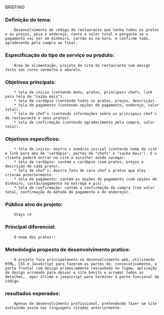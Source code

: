 BRIEFING
<div>
<h3> Definição do tema: </h2>
    <p>

        Desenvolvimento de código de restaurante que tenha todos os pratos e os preços, peça o endereço, conte o valor total e pergunte se o pagamento vai ser em dinheiro, cartão ou na hora, e confirme tudo, agradecendo pela compra ao final.
</div>

<div>
<h3> Especificação do tipo de serviço ou produto: </h3>
    <p>

        Área de alimentação, projeto de site de restaurante com design feito nas cores vermelho e amarelo.

</div>

<div>
<h3> Objetivos principais: </h3>
    <p>

        * tela de inicio (contendo menu, pratos, principais chefs, link para tela de "saiba mais").
        * tela de cardápio (contendo todos os pratos, preços, descrição).
        * tela de pagamento (contendo opções de pagamento, endereço, valor total).
        * tela de chef's (contendo informações sobre os principais chef's do restaurante e seus pratos).
        * tela de confirmação (contendo agradecimento pela compra, valor total).

</div>

<div>
<h3>Objetivos específicos:</h3>
    <p>

        * tela de inicio: mostra o sumário inicial (contendo nome do site e link para aba de "cardápio", partes de "chefs" e "saiba mais"). E o cliente poderá entrar no site e escolher aonde navegar.
        * tela de cardápio: contém o cardápio (com pratos, preços e descrição de cada prato).
        * tela de chef's: mostra foto de cara chef e pratos que eles criaram anteriormente.
        * tela de pagamento: contém as opções de pagamento (com opções de dinheiro, cartão/pagamento na entrega e pix).
        * tela de confirmação: contém a confirmação da compra (com valor total, confirmação do método de pagamento e do endereço).
</div>
<div>

<h3> Público alvo do projeto: </h3>
    <p>

        Stays <3
</div>

<div>
<h3> Principal diferencial: </h3>
    <p>
        
        O nome dos pratos!!
</div>

<div>
<h3> Metodologia proposta de desenvolvimento pratico: </h3>
    <p>

        O projeto foca principalmente no desenvolvimento web, utilizando HTML, CSS e JavaScript para fazerem as partes de, consecutivamente, a parte frontal com design primeiramente rascunhado no figma, aplicação de design arrumado para deixar o site bonito e arrumar todos os detalhes,  epor último o javascript para terminar a parte funcional do código.
</div>

<div>
<h3> resultados esperados: </h3>
    <p>

        Apenas de desenvolvimento profissional, pretendendo fazer um site evoluindo assim nas linguagens citadas anteriormente.
</div>

